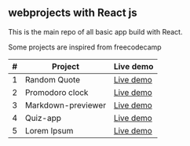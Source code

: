 ## webprojects with React js

This is the main repo of all basic app build with React.

Some projects are inspired from freecodecamp

| # | Project | Live demo |
| - | ------- | --------- |
| 1 | Random Quote | [Live demo](https://kalee123.github.io/react-mini-projects/quote-machine) |
| 2 | Promodoro clock | [Live demo](https://kalee123.github.io/react-mini-projects/promodoro-clock) |
| 3 | Markdown-previewer | [Live demo](https://kalee123.github.io/react-mini-projects/markdown-previewer) |
| 4 | Quiz-app | [Live demo](https://kalee123.github.io/react-mini-projects/quiz-app) |
| 5 | Lorem Ipsum | [Live demo](https://kalee123.github.io/react-mini-projects/lorem-ipsum) |
